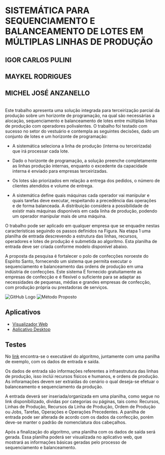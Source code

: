 # SISTEMÁTICA PARA SEQUENCIAMENTO E BALANCEAMENTO DE LOTES EM MÚLTIPLAS LINHAS DE PRODUÇÃO
## IGOR CARLOS PULINI
## MAYKEL RODRIGUES
## MICHEL JOSÉ ANZANELLO


<br />Este trabalho apresenta uma solução integrada para terceirização parcial da produção sobre um horizonte de programação, na qual são necessárias a alocação, sequenciamento e balanceamento de lotes entre múltiplas linhas de produção com operadores polivalentes. O trabalho foi testado com sucesso no setor do vestuário e contempla as seguintes decisões, dado um conjunto de lotes e um horizonte de programação:<br />
  
  + A sistemática seleciona a linha de produção (interna ou terceirizada) que irá processar cada lote. 
  
  + Dado o horizonte de programação, a solução preenche completamente as linhas produção internas, enquanto o excedente da capacidade       interna é enviado para empresas terceirizadas.
 
  +	Os lotes são priorizados em relação a entrega dos pedidos, o número de clientes atendidos e volume de entrega.

  +	A sistemática define quais máquinas cada operador vai manipular e quais tarefas deve executar, respeitando a precedência das      operações e de forma balanceada. A distribuição considera a possibilidade de existir mais máquinas disponíveis em cada linha de produção, podendo um operador manipular mais de uma máquina.

O trabalho pode ser aplicado em qualquer empresa que se enquadre nestas características seguindo os passos definidos na Figura. Na etapa 1 uma planilha de entrada descrevendo a estrutura das linhas, recursos, operadores e lotes de produção é submetida ao algoritmo. Esta planilha de entrada deve ser criada conforme modelo disponível abaixo.

A proposta da pesquisa é fortalecer o polo de confecções noroeste do Espírito Santo, fornecendo um sistema que permita executar o sequenciamento e balanceamento das ordens de produção em uma indústria de confecções. Este sistema É fornecido gratuitamente as empresas de confecção e é flexível o suficiente para se adaptar as necessidades de pequenas, médias e grandes empresas de confecção, com produção própria ou prestadoras de serviços.


![GitHub Logo](https://www.dropbox.com/s/zc87egmr42j59rs/FIGURA1.jpg?dl=0)
![Método Proposto](https://www.dropbox.com/s/stuivtss8znbsdc/FIGURA1.png)

## Aplicativos
* [Visualizador Web](https://igorcarlospulini.github.io/dist) 
* [Aplicativo Desktop](https://www.dropbox.com/sh/hhh43mul13pbluu/AAD0w4Ng_b84pALUR5DfJnO-a?dl=0)

## Testes
No [link](https://www.dropbox.com/sh/hhh43mul13pbluu/AAD0w4Ng_b84pALUR5DfJnO-a?dl=0) encontra-se o executável do algoritmo, juntamente com uma panilha de exemplo, com os dados de entrada e saída. 

Os dados de entrada são informações referentes a infraestrutura das linhas de produção, isso inclúi recursos físicos e humanos, e ordens de produção. As inforamações devem ser extraídas do cenário o qual deseja-se efetuar o balanceamento e sequenciamento da produção.

A entrada deverá ser inseriada/organizada em uma planilha, como segue no link disponibilizado, dividas por categorias ou páginas, tais como: Recursos, Linhas de Produção, Recursos da Linha de Produção, Ordem de Produção ou Jobs, Tarefas, Operações e Operações Precedentes. A panilha de entrada pode ser alterada de acordo com os dados da confecção, porém deve-se manter o padrão de nomenclatura dos cabeçalhos.

Após a finalização do algoritmo, uma planilha com os dados de saída será gerada. Essa planilha poderá ser visualizada no aplicativo web, que mostrará as informações básicas geradas pelo processo de sequenciamento e balanceamento.
